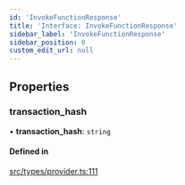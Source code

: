 ```yaml
---
id: 'InvokeFunctionResponse'
title: 'Interface: InvokeFunctionResponse'
sidebar_label: 'InvokeFunctionResponse'
sidebar_position: 0
custom_edit_url: null
---
```


## Properties

### transaction_hash

• **transaction_hash**: `string`

#### Defined in

[src/types/provider.ts:111](https://github.com/PhilippeR26/starknet.js/blob/d3c8cca/src/types/provider.ts#L111)

